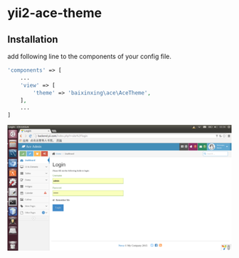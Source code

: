 yii2-ace-theme
===================


Installation
------------

add following line to the components of your config file.

```php
'components' => [
	...
	'view' => [
	    'theme' => 'baixinxing\ace\AceTheme',
	],
	...
]
```

!["Yii2 AceTheme"](/screenshot.png "Yii2 AceTheme")
